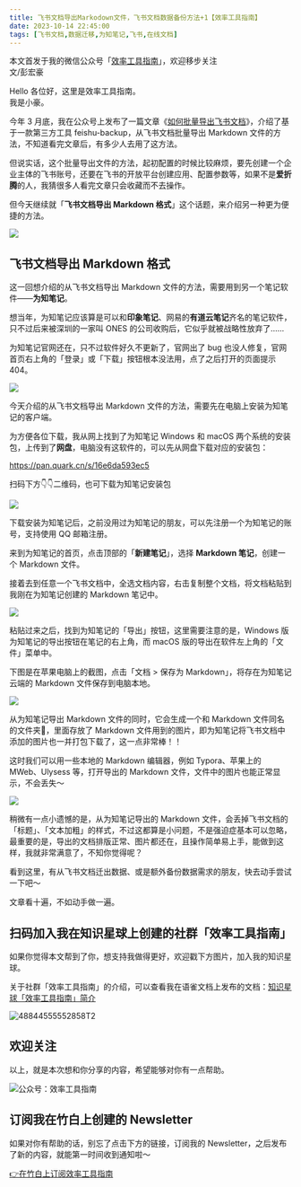 ```yaml
---
title: 飞书文档导出Markodown文件，飞书文档数据备份方法+1【效率工具指南】  
date: 2023-10-14 22:45:00               
tags: [飞书文档,数据迁移,为知笔记,飞书,在线文档]                                                                               
---
```


本文首发于我的微信公众号「[效率工具指南](https://mp.weixin.qq.com/s/UFjOUR8yeEIQuRjNJuimEg)」，欢迎移步关注        
文/彭宏豪   


Hello 各位好，这里是效率工具指南。    
我是小豪。  

今年 3 月底，我在公众号上发布了一篇文章《[如何批量导出飞书文档]()》，介绍了基于一款第三方工具 feishu-backup，从飞书文档批量导出 Markdown 文件的方法，不知道看完文章后，有多少人去用了这方法。        

但说实话，这个批量导出文件的方法，起初配置的时候比较麻烦，要先创建一个企业主体的飞书账号，还要在飞书的开放平台创建应用、配置参数等，如果不是**爱折腾**的人，我猜很多人看完文章只会收藏而不去操作。     

但今天继续就「**飞书文档导出 Markdown 格式**」这个话题，来介绍另一种更为便捷的方法。     

![](https://article-picbed-1302715071.cos.ap-guangzhou.myqcloud.com/2023/10/14/16972888592961.jpg)


## 飞书文档导出 Markdown 格式   

这一回想介绍的从飞书文档导出 Markdown 文件的方法，需要用到另一个笔记软件——**为知笔记**。     

想当年，为知笔记应该算是可以和**印象笔记**、网易的**有道云笔记**齐名的笔记软件，只不过后来被深圳的一家叫 ONES 的公司收购后，它似乎就被战略性放弃了……   


为知笔记官网还在，只不过软件好久不更新了，官网出了 bug 也没人修复，官网首页右上角的「登录」或「下载」按钮根本没法用，点了之后打开的页面提示 404。       

![](https://article-picbed-1302715071.cos.ap-guangzhou.myqcloud.com/2023/10/14/16972909575097.jpg)


今天介绍的从飞书文档导出 Markdown 文件的方法，需要先在电脑上安装为知笔记的客户端。  

为方便各位下载，我从网上找到了为知笔记 Windows 和 macOS 两个系统的安装包，上传到了**网盘**，电脑没有这软件的，可以先从网盘下载对应的安装包：  

https://pan.quark.cn/s/16e6da593ec5    

扫码下方👇👇二维码，也可下载为知笔记安装包   

![](https://article-picbed-1302715071.cos.ap-guangzhou.myqcloud.com/2023/10/14/qrcodea--a1-5.jpg)

下载安装为知笔记后，之前没用过为知笔记的朋友，可以先注册一个为知笔记的账号，支持使用 QQ 邮箱注册。  

来到为知笔记的首页，点击顶部的「**新建笔记**」，选择 **Markdown 笔记**，创建一个 Markdown 文件。   

接着去到任意一个飞书文档中，全选文档内容，右击复制整个文档，将文档粘贴到我刚在为知笔记创建的 Markdown 笔记中。          

![](https://article-picbed-1302715071.cos.ap-guangzhou.myqcloud.com/2023/10/14/xin-jianmarkdown.png)


粘贴过来之后，找到为知笔记的「导出」按钮，这里需要注意的是，Windows 版为知笔记的导出按钮在笔记的右上角，而 macOS 版的导出在软件左上角的「文件」菜单中。   

下图是在苹果电脑上的截图，点击「文档 > 保存为 Markdown」，将存在为知笔记云端的 Markdown 文件保存到电脑本地。   

![](https://article-picbed-1302715071.cos.ap-guangzhou.myqcloud.com/2023/10/14/lc.png)


从为知笔记导出 Markdown 文件的同时，它会生成一个和 Markdown 文件同名的文件夹📁，里面存放了 Markdown 文件用到的图片，即为知笔记将飞书文档中添加的图片也一并打包下载了，这一点非常棒！！    

这时我们可以用一些本地的 Markdown 编辑器，例如 Typora、苹果上的 MWeb、Ulysess 等，打开导出的 Markdown 文件，文件中的图片也能正常显示，不会丢失～    

![](https://article-picbed-1302715071.cos.ap-guangzhou.myqcloud.com/2023/10/14/bd.png)


稍微有一点小遗憾的是，从为知笔记导出的 Markdown 文件，会丢掉飞书文档的「标题」、「文本加粗」的样式，不过这都算是小问题，不是强迫症基本可以忽略，最重要的是，导出的文档排版正常、图片都还在，且操作简单易上手，能做到这样，我就非常满意了，不知你觉得呢？   

看到这里，有从飞书文档迁出数据、或是额外备份数据需求的朋友，快去动手尝试一下吧～   

文章看十遍，不如动手做一遍。   

## 扫码加入我在知识星球上创建的社群「效率工具指南」  

如果你觉得本文帮到了你，想支持我做得更好，欢迎戳下方图片，加入我的知识星球。     

关于社群「效率工具指南」的介绍，可以查看我在语雀文档上发布的文档：[知识星球「效率工具指南」简介](https://www.yuque.com/penghonghao/af0aai/glwrg2dl0dqlegi6?singleDoc#)    

![48844555552858T2](https://article-picbed-1302715071.cos.ap-guangzhou.myqcloud.com/2023/03/25/48844555552858t2.JPG)   

## 欢迎关注     

以上，就是本次想和你分享的内容，希望能够对你有一点帮助。     

![公众号：效率工具指南](https://article-picbed-1302715071.cos.ap-guangzhou.myqcloud.com/2021/05/28/gong-zhong-hao-wei-bu-er-wei-ma-dailogo.png)   

## 订阅我在竹白上创建的 Newsletter   

如果对你有帮助的话，别忘了点击下方的链接，订阅我的 Newsletter，之后发布了新的内容，就能第一时间收到通知啦～  

[👉在竹白上订阅效率工具指南](https://penghh.zhubai.love/)         